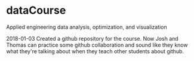 # dataCourse
Applied engineering data analysis, optimization, and visualization

2018-01-03 
Created a github repository for the course. Now Josh and Thomas can practice some github collaboration and sound like they know what they're talking about when they teach other students about github.